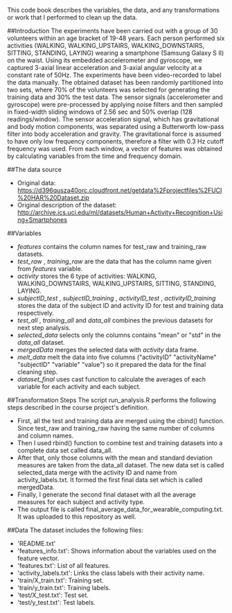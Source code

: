 This code book describes the variables, the data, and any transformations or work that I performed to clean up the data. 

##Introduction
The experiments have been carried out with a group of 30 volunteers within an age bracket of 19-48 years. Each person performed six activities (WALKING, WALKING_UPSTAIRS, WALKING_DOWNSTAIRS, SITTING, STANDING, LAYING) wearing a smartphone (Samsung Galaxy S II) on the waist. Using its embedded accelerometer and gyroscope, we captured 3-axial linear acceleration and 3-axial angular velocity at a constant rate of 50Hz. The experiments have been video-recorded to label the data manually. The obtained dataset has been randomly partitioned into two sets, where 70% of the volunteers was selected for generating the training data and 30% the test data.
The sensor signals (accelerometer and gyroscope) were pre-processed by applying noise filters and then sampled in fixed-width sliding windows of 2.56 sec and 50% overlap (128 readings/window). The sensor acceleration signal, which has gravitational and body motion components, was separated using a Butterworth low-pass filter into body acceleration and gravity. The gravitational force is assumed to have only low frequency components, therefore a filter with 0.3 Hz cutoff frequency was used. From each window, a vector of features was obtained by calculating variables from the time and frequency domain.

##The data source
* Original data: https://d396qusza40orc.cloudfront.net/getdata%2Fprojectfiles%2FUCI%20HAR%20Dataset.zip 
* Original description of the dataset: http://archive.ics.uci.edu/ml/datasets/Human+Activity+Recognition+Using+Smartphones


##Variables
* _features_  contains the column names for test_raw and training_raw datasets.
* _test_raw_ ,  _training_raw_  are the data that has the column name given from _features_ variable.  
* _activity_ stores the 6 type of activities: WALKING, WALKING_DOWNSTAIRS, WALKING_UPSTAIRS, SITTING, STANDING, LAYING.  
* _subjectID_test_  ,  _subjectID_training_ , _activityID_test_ , _activityID_training_ stores the data of the subject ID and activity ID for test and training data respectively.
* _test_all_ ,  _training_all_  and  _data_all_  combines the previous datasets for next step analysis.
* _selected_data_ selects only the columns contains "mean" or "std" in the _data_all_ dataset.
* _mergedData_  merges the selected data with _activity_ data frame.
* _melt_data_ melt the data into five columns ("activityID"   "activityName" "subjectID"    "variable"     "value") so it prepared the data for the final cleaning step.
* _dataset_final_ uses cast function to calculate the averages of each variable for each activity and each subject.

##Transformation Steps
The script  run_analysis.R performs the following steps described in the course project's definition.
* First, all the test and training data are merged using the  cbind() function. Since test_raw and training_raw having the same number of columns and column names. 
* Then I used rbind() function to combine test and training datasets into a complete data set called data_all.
* After that, only those columns with the mean and standard deviation measures are taken from the data_all dataset. The new data set is called selected_data merge with the activity ID and name from activity_labels.txt. It formed the first final data set which is called mergedData.
* Finally, I generate the second final dataset with all the average measures for each subject and activity type. 
* The output file is called  final_average_data_for_wearable_computing.txt. It was uploaded to this repository as well.

##Data
The dataset includes the following files:
* 'README.txt'
* 'features_info.txt': Shows information about the variables used on the feature vector.
* 'features.txt': List of all features.
* 'activity_labels.txt': Links the class labels with their activity name.
* 'train/X_train.txt': Training set.
* 'train/y_train.txt': Training labels.
* 'test/X_test.txt': Test set.
* 'test/y_test.txt': Test labels.

